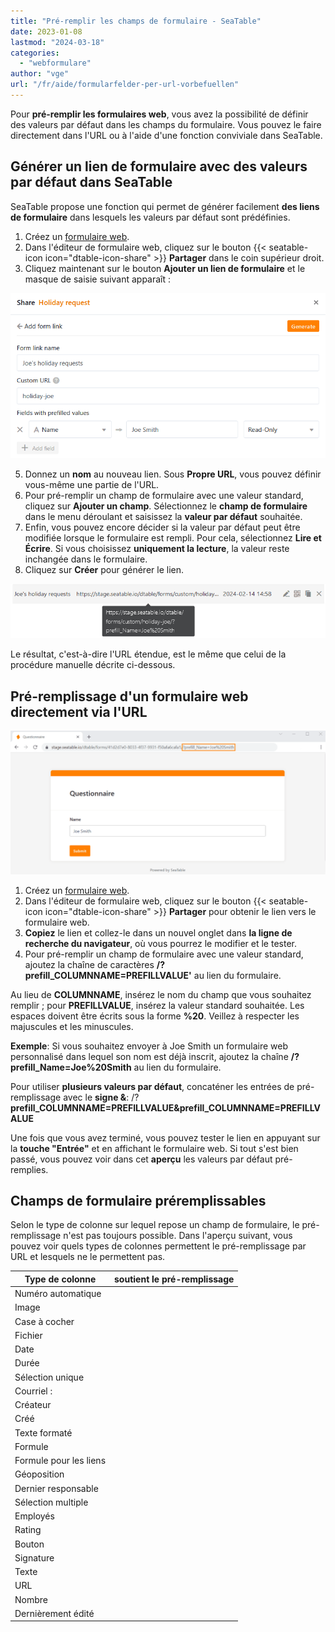 ```yaml
---
title: "Pré-remplir les champs de formulaire - SeaTable"
date: 2023-01-08
lastmod: "2024-03-18"
categories: 
  - "webformulare"
author: "vge"
url: "/fr/aide/formularfelder-per-url-vorbefuellen"
---
```


Pour **pré-remplir les formulaires web**, vous avez la possibilité de définir des valeurs par défaut dans les champs du formulaire. Vous pouvez le faire directement dans l'URL ou à l'aide d'une fonction conviviale dans SeaTable.

## Générer un lien de formulaire avec des valeurs par défaut dans SeaTable

SeaTable propose une fonction qui permet de générer facilement **des liens de formulaire** dans lesquels les valeurs par défaut sont prédéfinies.

1. Créez un [formulaire web](https://seatable.io/fr/docs/webformulare/webformulare/).
2. Dans l'éditeur de formulaire web, cliquez sur le bouton {{< seatable-icon icon="dtable-icon-share" >}} **Partager** dans le coin supérieur droit.
3. Cliquez maintenant sur le bouton **Ajouter un lien de formulaire** et le masque de saisie suivant apparaît :

![Valeurs pré-remplies dans les liens de formulaires personnalisés](images/Vorbefuellte-Werte-in-benutzerdefinierten-Formularlinks.png)

5. Donnez un **nom** au nouveau lien. Sous **Propre URL**, vous pouvez définir vous-même une partie de l'URL.
6. Pour pré-remplir un champ de formulaire avec une valeur standard, cliquez sur **Ajouter un champ**. Sélectionnez le **champ de formulaire** dans le menu déroulant et saisissez la **valeur par défaut** souhaitée.
7. Enfin, vous pouvez encore décider si la valeur par défaut peut être modifiée lorsque le formulaire est rempli. Pour cela, sélectionnez **Lire et Écrire**. Si vous choisissez **uniquement la lecture**, la valeur reste inchangée dans le formulaire.
8. Cliquez sur **Créer** pour générer le lien.

![Lien de formulaire personnalisé avec valeur pré-remplie](images/Benutzerdefinierter-Formularlink-mit-vorausgefuelltem-Wert.png)

Le résultat, c'est-à-dire l'URL étendue, est le même que celui de la procédure manuelle décrite ci-dessous.

## Pré-remplissage d'un formulaire web directement via l'URL

![Pré-remplir le formulaire web](images/prefill.png)

1. Créez un [formulaire web](https://seatable.io/fr/docs/webformulare/webformulare/).
2. Dans l'éditeur de formulaire web, cliquez sur le bouton {{< seatable-icon icon="dtable-icon-share" >}} **Partager** pour obtenir le lien vers le formulaire web.
3. **Copiez** le lien et collez-le dans un nouvel onglet dans **la ligne de recherche du navigateur**, où vous pourrez le modifier et le tester.
4. Pour pré-remplir un champ de formulaire avec une valeur standard, ajoutez la chaîne de caractères **/?prefill\_COLUMNNAME=PREFILLVALUE'** au lien du formulaire.

Au lieu de **COLUMNNAME**, insérez le nom du champ que vous souhaitez remplir ; pour **PREFILLVALUE**, insérez la valeur standard souhaitée. Les espaces doivent être écrits sous la forme **%20**. Veillez à respecter les majuscules et les minuscules.

**Exemple**: Si vous souhaitez envoyer à Joe Smith un formulaire web personnalisé dans lequel son nom est déjà inscrit, ajoutez la chaîne **/?prefill\_Name=Joe%20Smith** au lien du formulaire.

Pour utiliser **plusieurs valeurs par défaut**, concaténer les entrées de pré-remplissage avec le **signe &**: /?**prefill\_COLUMNNAME=PREFILLVALUE&prefill\_COLUMNNAME=PREFILLVALUE**

Une fois que vous avez terminé, vous pouvez tester le lien en appuyant sur la **touche "Entrée"** et en affichant le formulaire web. Si tout s'est bien passé, vous pouvez voir dans cet **aperçu** les valeurs par défaut pré-remplies.

## Champs de formulaire préremplissables

Selon le type de colonne sur lequel repose un champ de formulaire, le pré-remplissage n'est pas toujours possible. Dans l'aperçu suivant, vous pouvez voir quels types de colonnes permettent le pré-remplissage par URL et lesquels ne le permettent pas.

| Type de colonne | soutient le pré-remplissage |
| --- | --- |
| Numéro automatique |  |
| Image |  |
| Case à cocher |  |
| Fichier |  |
| Date |  |
| Durée |  |
| Sélection unique |  |
| Courriel : |  |
| Créateur |  |
| Créé |  |
| Texte formaté |  |
| Formule |  |
| Formule pour les liens |  |
| Géoposition |  |
| Dernier responsable |  |
| Sélection multiple |  |
| Employés |  |
| Rating |  |
| Bouton |  |
| Signature |  |
| Texte |  |
| URL |  |
| Nombre |  |
| Dernièrement édité |  |
